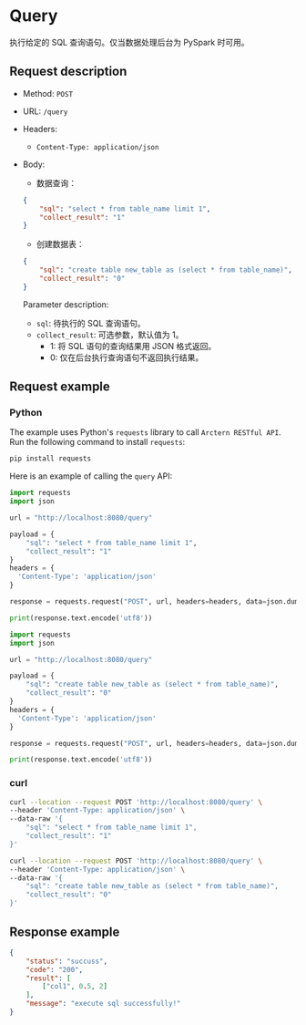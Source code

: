 # Query

执行给定的 SQL 查询语句。仅当数据处理后台为 PySpark 时可用。

## Request description

- Method: `POST`
- URL: `/query`
- Headers:
    - `Content-Type: application/json`
- Body:

    - 数据查询：

    ```json
    {
        "sql": "select * from table_name limit 1",
        "collect_result": "1"
    }
    ```

    - 创建数据表：

    ```json
    {
        "sql": "create table new_table as (select * from table_name)",
        "collect_result": "0"
    }
    ```

    Parameter description:

    - `sql`: 待执行的 SQL 查询语句。
    - `collect_result`: 可选参数，默认值为 1。
        - 1: 将 SQL 语句的查询结果用 JSON 格式返回。
        - 0: 仅在后台执行查询语句不返回执行结果。

## Request example

### Python

The example uses Python's `requests` library to call `Arctern RESTful API`. Run the following command to install `requests`:

```bash
pip install requests
```

Here is an example of calling the `query` API:

```python
import requests
import json

url = "http://localhost:8080/query"

payload = {
    "sql": "select * from table_name limit 1",
    "collect_result": "1"
}
headers = {
  'Content-Type': 'application/json'
}

response = requests.request("POST", url, headers=headers, data=json.dumps(payload))

print(response.text.encode('utf8'))
```

```python
import requests
import json

url = "http://localhost:8080/query"

payload = {
    "sql": "create table new_table as (select * from table_name)",
    "collect_result": "0"
}
headers = {
  'Content-Type': 'application/json'
}

response = requests.request("POST", url, headers=headers, data=json.dumps(payload))

print(response.text.encode('utf8'))
```

### curl

```bash
curl --location --request POST 'http://localhost:8080/query' \
--header 'Content-Type: application/json' \
--data-raw '{
    "sql": "select * from table_name limit 1",
    "collect_result": "1"
}'
```

```bash
curl --location --request POST 'http://localhost:8080/query' \
--header 'Content-Type: application/json' \
--data-raw '{
    "sql": "create table new_table as (select * from table_name)",
    "collect_result": "0"
}'
```

## Response example

```json
{
    "status": "succuss",
    "code": "200",
    "result": [
        ["col1", 0.5, 2]
    ],
    "message": "execute sql successfully!"
}
```
